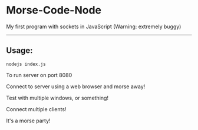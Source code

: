 # Morse-Code-Node
My first program with sockets in JavaScript (Warning: extremely buggy)

---

## Usage:

```nodejs index.js```

To run server on port 8080

Connect to server using a web browser and morse away!

Test with multiple windows, or something!

Connect multiple clients!

It's a morse party!
